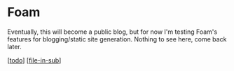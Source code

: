 <div class="website-only" style="display: none;">
    <a class="github-button" href="https://github.com/foambubble/foam" data-icon="octicon-star" data-size="large" data-show-count="true" aria-label="Star foambubble/foam on GitHub">Star</a> 
    <a class="github-button" href="https://github.com/foambubble/foam-template/generate" data-icon="octicon-repo-template" data-size="large" aria-label="Use this template foambubble/foam-template on GitHub">Use this template</a>
</div>

# Foam


Eventually, this will become a public blog, but for now I'm testing Foam's features for blogging/static site generation. Nothing to see here, come back later.

[[todo]]
[[file-in-sub]]

[//begin]: # "Autogenerated link references for markdown compatibility"
[todo]: todo "Todo"
[file-in-sub]: subdirectory/file-in-sub "File in Subdirectory"
[//end]: # "Autogenerated link references"
